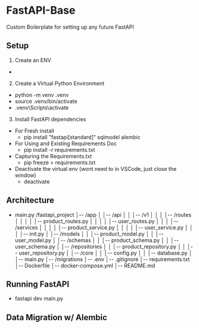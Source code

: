 # FastAPI-Base
Custom Boilerplate for setting up any future FastAPI

## Setup
1. Create an ENV
- 
2. Create a Virtual Python Environment
 - python -m venv .venv
 - source .venv/bin/activate
 - .venv\Scripts\activate

3. Install FastAPI dependencies
 - For Fresh install
   - pip install "fastapi[standard]" sqlmodel alembic
 - For Using and Existing Requirements Doc
   - pip install -r requirements.txt
 - Capturing the Requirements.txt
   - pip freeze > requirements.txt
 - Deactivate the virtual env (wont need to in VSCode, just close the window)
   - deactivate

 ## Architecture
 - main.py
/fastapi_project │-- /app │ │-- /api │ │ │-- /v1 │ │ │ │-- /routes │ │ │ │ │-- product_routes.py │ │ │ │ │-- user_routes.py │ │ │ │-- /services │ │ │ │ │-- product_service.py │ │ │ │ │-- user_service.py │ │ │ │-- init.py │ │-- /models │ │ │-- product_model.py │ │ │-- user_model.py │ │-- /schemas │ │ │-- product_schema.py │ │ │-- user_schema.py │ │-- /repositories │ │ │-- product_repository.py │ │ │-- user_repository.py │ │-- /core │ │ │-- config.py │ │ │-- database.py │ │-- main.py │-- /migrations │-- .env │-- .gitignore │-- requirements.txt │-- Dockerfile │-- docker-compose.yml │-- README.md



 ## Running FastAPI
- fastapi dev main.py

 ## Data Migration w/ Alembic